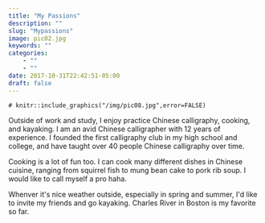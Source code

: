 ```yaml
---
title: "My Passions"
description: ""
slug: "Mypassions"
image: pic02.jpg
keywords: ""
categories: 
    - ""
    - ""
date: 2017-10-31T22:42:51-05:00
draft: false
---
```

```{r}
# knitr::include_graphics("/img/pic08.jpg",error=FALSE)
```

Outside of work and study, I enjoy practice Chinese calligraphy, cooking, and kayaking. I am an avid Chinese calligrapher with 12 years of experience. I founded the first calligraphy club in my high school and college, and have taught over 40 people Chinese calligraphy over time.

Cooking is a lot of fun too. I can cook many different dishes in Chinese cuisine, ranging from squirrel fish to mung bean cake to pork rib soup. I would like to call myself a pro haha.

Whenver it's nice weather outside, especially in spring and summer, I'd like to invite my friends and go kayaking. Charles River in Boston is my favorite so far.